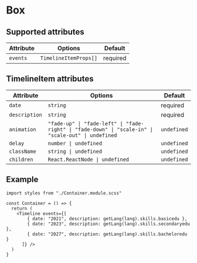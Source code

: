 # Box

## Supported attributes

| **Attribute** | **Options** | **Default** |
|---|---|---|
| `events` | `TimelineItemProps[]` | required |

## TimelineItem attributes

| **Attribute** | **Options** | **Default** |
|---|---|---|
| `date` | `string` | required |
| `description` | `string` | required |
| `animation` | `"fade-up" \| "fade-left" \| "fade-right" \| "fade-down" \| "scale-in" \| "scale-out" \| undefined` | `undefined` |
| `delay` | `number \| undefined` | `undefined` |
| `className` | `string \| undefined` | `undefined` |
| `children` | `React.ReactNode \| undefined` | `undefined` |

## Example

```tsx
import styles from "./Container.module.scss"

const Container = () => {
  return (
    <Timeline events={[
        { date: "2021", description: getLang(lang).skills.basicedu },
        { date: "2023", description: getLang(lang).skills.secondaryedu },
        { date: "2027", description: getLang(lang).skills.bacheloredu }
      ]} />
  )
}
```